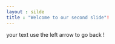 ```yaml
---
layout : silde 
title : "Welcome to our second slide"!
---
```

your text
use the left arrow to go back !
